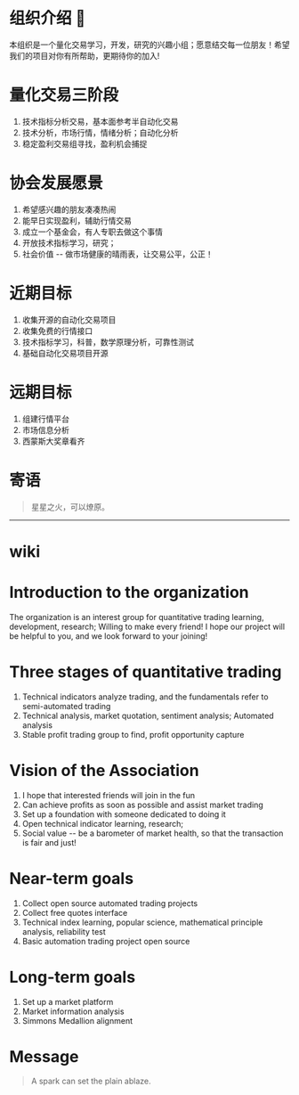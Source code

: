 # 组织介绍 👋
  本组织是一个量化交易学习，开发，研究的兴趣小组；愿意结交每一位朋友！希望我们的项目对你有所帮助，更期待你的加入!

# 量化交易三阶段
1. 技术指标分析交易，基本面参考半自动化交易
2. 技术分析，市场行情，情绪分析；自动化分析
3. 稳定盈利交易组寻找，盈利机会捕捉

# 协会发展愿景
1. 希望感兴趣的朋友凑凑热闹
2. 能早日实现盈利，辅助行情交易
3. 成立一个基金会，有人专职去做这个事情
4. 开放技术指标学习，研究；
5. 社会价值 -- 做市场健康的晴雨表，让交易公平，公正！

# 近期目标
1. 收集开源的自动化交易项目
2. 收集免费的行情接口
3. 技术指标学习，科普，数学原理分析，可靠性测试
4. 基础自动化交易项目开源


# 远期目标
1. 组建行情平台
2. 市场信息分析
3. 西蒙斯大奖章看齐

# 寄语
> 星星之火，可以燎原。


---

# wiki

# Introduction to the organization
  The organization is an interest group for quantitative trading learning, development, research; Willing to make every friend! I hope our project will be helpful to you, and we look forward to your joining!

# Three stages of quantitative trading
1. Technical indicators analyze trading, and the fundamentals refer to semi-automated trading
2. Technical analysis, market quotation, sentiment analysis; Automated analysis
3. Stable profit trading group to find, profit opportunity capture

# Vision of the Association
1. I hope that interested friends will join in the fun
2. Can achieve profits as soon as possible and assist market trading
3. Set up a foundation with someone dedicated to doing it
4. Open technical indicator learning, research;
5. Social value -- be a barometer of market health, so that the transaction is fair and just!

# Near-term goals
1. Collect open source automated trading projects
2. Collect free quotes interface
3. Technical index learning, popular science, mathematical principle analysis, reliability test
4. Basic automation trading project open source

# Long-term goals
1. Set up a market platform
2. Market information analysis
3. Simmons Medallion alignment

# Message
> A spark can set the plain ablaze.








